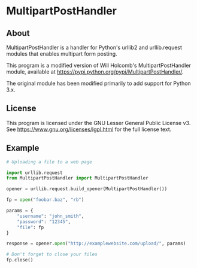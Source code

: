 MultipartPostHandler
====================

About
-----
MultipartPostHandler is a handler for Python's urllib2 and urllib.request
modules that enables multipart form posting.

This program is a modified version of Will Holcomb's MultipartPostHandler
module, available at https://pypi.python.org/pypi/MultipartPostHandler/.

The original module has been modified primarily to add support for Python 3.x.

License
-------
This program is licensed under the GNU Lesser General Public License v3.
See https://www.gnu.org/licenses/lgpl.html for the full license text.

Example
-------
```python
# Uploading a file to a web page

import urllib.request
from MultipartPostHandler import MultipartPostHandler

opener = urllib.request.build_opener(MultipartPostHandler())

fp = open("foobar.baz", "rb")

params = {
    "username": "john_smith",
    "password": "12345",
    "file": fp
}

response = opener.open("http://examplewebsite.com/upload/", params)

# Don't forget to close your files
fp.close()
```

